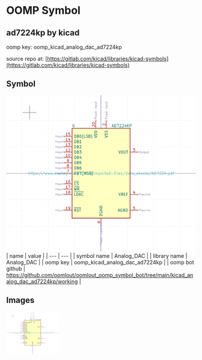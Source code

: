 # OOMP Symbol  
## ad7224kp  by kicad  
  
oomp key: oomp_kicad_analog_dac_ad7224kp  
  
source repo at: [https://gitlab.com/kicad/libraries/kicad-symbols](https://gitlab.com/kicad/libraries/kicad-symbols)  
## Symbol  
  
[![working.png](working_600.png)](working.png)  
| name | value | 
| --- | --- | 
| symbol name | Analog_DAC | 
| library name | Analog_DAC | 
| oomp key | oomp_kicad_analog_dac_ad7224kp | 
| oomp bot github | https://github.com/oomlout/oomlout_oomp_symbol_bot/tree/main/kicad_analog_dac_ad7224kp/working | 
## Images  
  
[![working.png](working_140.png)](working.png)  
